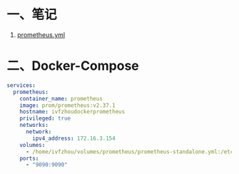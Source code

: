 # 一、笔记

1. [prometheus.yml](./prometheus.yml)

# 二、Docker-Compose

```yml
services:
  prometheus:
    container_name: prometheus
    image: prom/prometheus:v2.37.1
    hostname: ivfzhoudockerprometheus
    privileged: true
    networks:
      network:
        ipv4_address: 172.16.3.154
    volumes:
      - /home/ivfzhou/volumes/prometheus/prometheus-standalone.yml:/etc/prometheus/prometheus.yml:rw
    ports:
      - "9090:9090"
```

